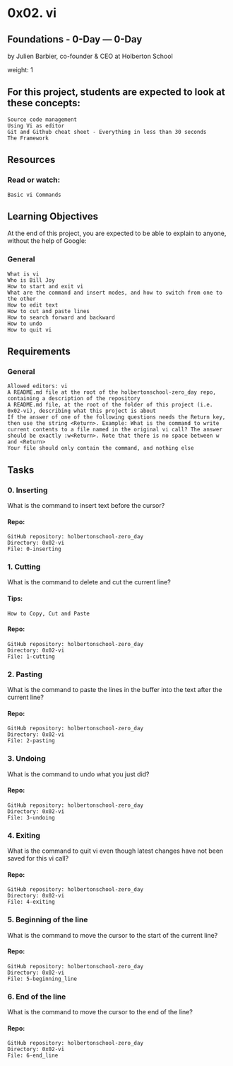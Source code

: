 # 0x02. vi

## Foundations - 0-Day ― 0-Day

by Julien Barbier, co-founder & CEO at Holberton School

weight: 1

## For this project, students are expected to look at these concepts:

    Source code management
    Using Vi as editor
    Git and Github cheat sheet - Everything in less than 30 seconds
    The Framework

## Resources

### Read or watch:

    Basic vi Commands

## Learning Objectives

At the end of this project, you are expected to be able to explain to anyone, without the help of Google:
### General

    What is vi
    Who is Bill Joy
    How to start and exit vi
    What are the command and insert modes, and how to switch from one to the other
    How to edit text
    How to cut and paste lines
    How to search forward and backward
    How to undo
    How to quit vi

## Requirements
### General

    Allowed editors: vi
    A README.md file at the root of the holbertonschool-zero_day repo, containing a description of the repository
    A README.md file, at the root of the folder of this project (i.e. 0x02-vi), describing what this project is about
    If the answer of one of the following questions needs the Return key, then use the string <Return>. Example: What is the command to write current contents to a file named in the original vi call? The answer should be exactly :w<Return>. Note that there is no space between w and <Return>
    Your file should only contain the command, and nothing else


## Tasks

### 0. Inserting

What is the command to insert text before the cursor?

#### Repo:

    GitHub repository: holbertonschool-zero_day
    Directory: 0x02-vi
    File: 0-inserting


### 1. Cutting

What is the command to delete and cut the current line?

#### Tips:

    How to Copy, Cut and Paste

#### Repo:

    GitHub repository: holbertonschool-zero_day
    Directory: 0x02-vi
    File: 1-cutting


### 2. Pasting

What is the command to paste the lines in the buffer into the text after the current line?

#### Repo:

    GitHub repository: holbertonschool-zero_day
    Directory: 0x02-vi
    File: 2-pasting


### 3. Undoing

What is the command to undo what you just did?

#### Repo:

    GitHub repository: holbertonschool-zero_day
    Directory: 0x02-vi
    File: 3-undoing


### 4. Exiting

What is the command to quit vi even though latest changes have not been saved for this vi call?

#### Repo:

    GitHub repository: holbertonschool-zero_day
    Directory: 0x02-vi
    File: 4-exiting


### 5. Beginning of the line

What is the command to move the cursor to the start of the current line?

#### Repo:

    GitHub repository: holbertonschool-zero_day
    Directory: 0x02-vi
    File: 5-beginning_line


### 6. End of the line

What is the command to move the cursor to the end of the line?

#### Repo:

    GitHub repository: holbertonschool-zero_day
    Directory: 0x02-vi
    File: 6-end_line
